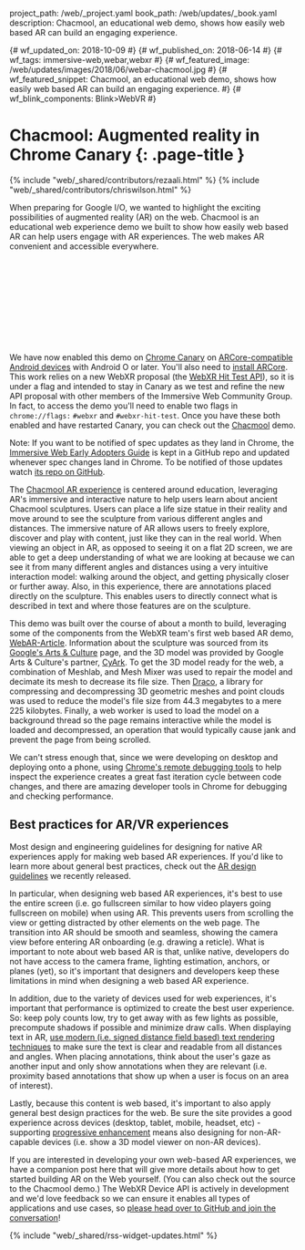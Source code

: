 project_path: /web/_project.yaml book_path: /web/updates/_book.yaml description: Chacmool, an educational web demo, shows how easily web based AR can build an engaging experience.

{# wf_updated_on: 2018-10-09 #} {# wf_published_on: 2018-06-14 #} {# wf_tags: immersive-web,webar,webxr #} {# wf_featured_image: /web/updates/images/2018/06/webar-chacmool.jpg #} {# wf_featured_snippet: Chacmool, an educational web demo, shows how easily web based AR can build an engaging experience. #} {# wf_blink_components: Blink>WebVR #}

# Chacmool: Augmented reality in Chrome Canary {: .page-title }

{% include "web/_shared/contributors/rezaali.html" %} {% include "web/_shared/contributors/chriswilson.html" %}

When preparing for Google I/O, we wanted to highlight the exciting possibilities of augmented reality (AR) on the web. Chacmool is an educational web experience demo we built to show how easily web based AR can help users engage with AR experiences. The web makes AR convenient and accessible everywhere.

<div class="video-wrapper">
  <iframe class="devsite-embedded-youtube-video" data-video-id="Zu6MXyfi-Ts"
          data-autohide="1" data-showinfo="0" frameborder="0" allowfullscreen>
  </iframe>
</div>

We have now enabled this demo on [Chrome Canary](https://play.google.com/store/apps/details?id=com.chrome.canary) on [ARCore-compatible Android devices](/ar/discover/supported-devices) with Android O or later. You'll also need to [install ARCore](https://play.google.com/store/apps/details?id=com.google.ar.core&e=-EnableAppDetailsPageRedesign). This work relies on a new WebXR proposal (the [WebXR Hit Test API](https://github.com/immersive-web/hit-test/blob/master/explainer.md)), so it is under a flag and intended to stay in Canary as we test and refine the new API proposal with other members of the Immersive Web Community Group. In fact, to access the demo you'll need to enable two flags in `chrome://flags:` `#webxr` and `#webxr-hit-test`. Once you have these both enabled and have restarted Canary, you can check out the [Chacmool](https://web-education-ar-demo.appspot.com/) demo.

Note: If you want to be notified of spec updates as they land in Chrome, the [Immersive Web Early Adopters Guide](https://immersive-web.github.io/webxr-reference/) is kept in a GitHub repo and updated whenever spec changes land in Chrome. To be notified of those updates watch [its repo on GitHub](https://github.com/immersive-web/webxr-reference).

The [Chacmool AR experience](https://web-education-ar-demo.appspot.com/) is centered around education, leveraging AR's immersive and interactive nature to help users learn about ancient Chacmool sculptures. Users can place a life size statue in their reality and move around to see the sculpture from various different angles and distances. The immersive nature of AR allows users to freely explore, discover and play with content, just like they can in the real world. When viewing an object in AR, as opposed to seeing it on a flat 2D screen, we are able to get a deep understanding of what we are looking at because we can see it from many different angles and distances using a very intuitive interaction model: walking around the object, and getting physically closer or further away. Also, in this experience, there are annotations placed directly on the sculpture. This enables users to directly connect what is described in text and where those features are on the sculpture.

This demo was built over the course of about a month to build, leveraging some of the components from the WebXR team's first web based AR demo, [WebAR-Article](https://blog.google/products/google-vr/augmented-reality-web-everyone/). Information about the sculpture was sourced from its [Google's Arts & Culture](https://artsandculture.google.com/asset/a-chacmool-figure-holding-a-bowl-in-the-ruins-of-templo-mayor-in-mexico-city/nQFDnZcHsxuiiA) page, and the 3D model was provided by Google Arts & Culture's partner, [CyArk](https://artsandculture.google.com/partner/cyark). To get the 3D model ready for the web, a combination of Meshlab, and Mesh Mixer was used to repair the model and decimate its mesh to decrease its file size. Then [Draco](https://github.com/google/draco), a library for compressing and decompressing 3D geometric meshes and point clouds was used to reduce the model's file size from 44.3 megabytes to a mere 225 kilobytes. Finally, a web worker is used to load the model on a background thread so the page remains interactive while the model is loaded and decompressed, an operation that would typically cause jank and prevent the page from being scrolled.

We can't stress enough that, since we were developing on desktop and deploying onto a phone, using [Chrome's remote debugging tools](/web/tools/chrome-devtools/remote-debugging/) to help inspect the experience creates a great fast iteration cycle between code changes, and there are amazing developer tools in Chrome for debugging and checking performance.

## Best practices for AR/VR experiences

Most design and engineering guidelines for designing for native AR experiences apply for making web based AR experiences. If you'd like to learn more about general best practices, check out the [AR design guidelines](https://designguidelines.withgoogle.com/ar-design/) we recently released.

In particular, when designing web based AR experiences, it's best to use the entire screen (i.e. go fullscreen similar to how video players going fullscreen on mobile) when using AR. This prevents users from scrolling the view or getting distracted by other elements on the web page. The transition into AR should be smooth and seamless, showing the camera view before entering AR onboarding (e.g. drawing a reticle). What is important to note about web based AR is that, unlike native, developers do not have access to the camera frame, lighting estimation, anchors, or planes (yet), so it's important that designers and developers keep these limitations in mind when designing a web based AR experience.

In addition, due to the variety of devices used for web experiences, it's important that performance is optimized to create the best user experience. So: keep poly counts low, try to get away with as few lights as possible, precompute shadows if possible and minimize draw calls. When displaying text in AR, [use modern (i.e. signed distance field based) text rendering techniques](/web/showcase/2017/within) to make sure the text is clear and readable from all distances and angles. When placing annotations, think about the user's gaze as another input and only show annotations when they are relevant (i.e. proximity based annotations that show up when a user is focus on an area of interest).

Lastly, because this content is web based, it's important to also apply general best design practices for the web. Be sure the site provides a good experience across devices (desktop, tablet, mobile, headset, etc) - supporting [progressive enhancement](https://developer.mozilla.org/en-US/docs/Glossary/Progressive_Enhancement) means also designing for non-AR-capable devices (i.e. show a 3D model viewer on non-AR devices).

If you are interested in developing your own web-based AR experiences, we have a companion post here that will give more details about how to get started building AR on the Web yourself. (You can also check out the source to the Chacmool demo.) The WebXR Device API is actively in development and we'd love feedback so we can ensure it enables all types of applications and use cases, so [please head over to GitHub and join the conversation](https://github.com/immersive-web/webxr)!

{% include "web/_shared/rss-widget-updates.html" %}
